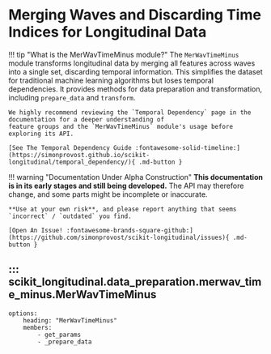 # Merging Waves and Discarding Time Indices for Longitudinal Data

!!! tip "What is the MerWavTimeMinus module?"
    The `MerWavTimeMinus` module transforms longitudinal data by merging all features across waves into a single set,
    discarding temporal information. This simplifies the dataset for traditional machine learning algorithms but loses
    temporal dependencies. It provides methods for data preparation and transformation, including `prepare_data` and
    `transform`.

    We highly recommend reviewing the `Temporal Dependency` page in the documentation for a deeper understanding of 
    feature groups and the `MerWavTimeMinus` module's usage before exploring its API.

    [See The Temporal Dependency Guide :fontawesome-solid-timeline:](https://simonprovost.github.io/scikit-longitudinal/temporal_dependency/){ .md-button }

!!! warning "Documentation Under Alpha Construction"
    **This documentation is in its early stages and still being developed.** The API may therefore change, and some parts
    might be incomplete or inaccurate.

    **Use at your own risk**, and please report anything that seems `incorrect` / `outdated` you find.

    [Open An Issue! :fontawesome-brands-square-github:](https://github.com/simonprovost/scikit-longitudinal/issues){ .md-button }

## ::: scikit_longitudinal.data_preparation.merwav_time_minus.MerWavTimeMinus
    options:
        heading: "MerWavTimeMinus"
        members:
            - get_params
            - _prepare_data